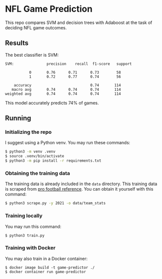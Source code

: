 # NFL Game Prediction
This repo compares SVM and decision trees with Adaboost at the task of deciding NFL game outcomes.

## Results
The best classifier is SVM:
```
SVM:               precision    recall  f1-score   support

           0       0.76      0.71      0.73        58
           1       0.72      0.77      0.74        56

    accuracy                           0.74       114
   macro avg       0.74      0.74      0.74       114
weighted avg       0.74      0.74      0.74       114
```
This model accurately predicts 74% of games.

## Running

### Initializing the repo
I suggest using a Python venv. You may run these commands:
```sh
$ python3 -m venv .venv
$ source .venv/bin/activate
$ python3 -m pip install -r requirements.txt
```

### Obtaining the training data
The training data is already included in the `data` directory. This training data is scraped from [pro football reference](https://www.pro-football-reference.com/). You can obtain it yourself with this command:
```sh
$ python3 scrape.py -y 2021 -o data/team_stats
```

### Training locally
You may run this command:
```sh
$ python3 train.py
```

### Training with Docker
You may also train in a Docker container:
```
$ docker image build -t game-predictor ./
$ docker container run game-predictor
```
